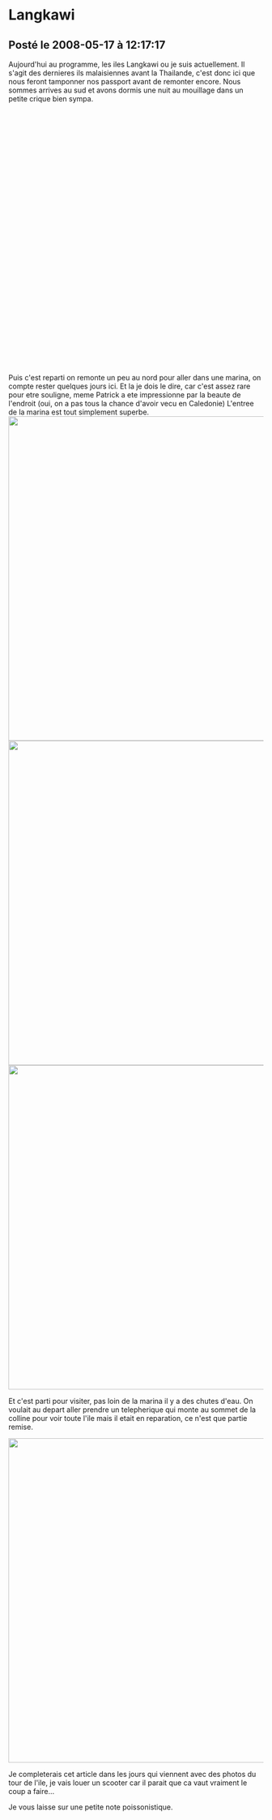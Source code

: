 # Langkawi
## Posté le 2008-05-17 à 12:17:17

<p>Aujourd'hui au programme, les iles Langkawi ou je suis actuellement. Il s'agit des dernieres ils malaisiennes avant la Thailande, c'est donc ici que nous feront tamponner nos passport avant de remonter encore. Nous sommes arrives au sud et avons dormis une nuit au mouillage dans un petite crique bien sympa.</p>

<div><object width="640" height="505"><param name="movie" value="http://www.dailymotion.com/swf/x5lrr0&related=1"></param><param name="allowFullScreen" value="true"></param><param name="allowScriptAccess" value="always"></param><embed src="http://www.dailymotion.com/swf/x5lrr0&related=1" type="application/x-shockwave-flash" width="640" height="505" allowFullScreen="true" allowScriptAccess="always"></embed></object></div>


<p>Puis c'est reparti on remonte un peu au nord pour aller dans une marina, on compte rester quelques jours ici. Et la je dois le dire, car c'est assez rare pour etre souligne, meme Patrick a ete impressionne par la beaute de l'endroit (oui, on a pas tous la chance d'avoir vecu en Caledonie) L'entree de la marina est tout simplement superbe.

<img src="http://dud.didoum.free.fr/picsengine/pictures/large/1211018197eneE.jpg" alt="" width="640" />

<img src="http://dud.didoum.free.fr/picsengine/pictures/large/1211018204F7Ee.jpg" alt="" width="640" />

<img src="http://dud.didoum.free.fr/picsengine/pictures/large/1211018457DniB.jpg" alt="" width="640" />

Et c'est parti pour visiter, pas loin de la marina il y a des chutes d'eau. On voulait au depart aller prendre un telepherique qui monte au sommet de la colline pour voir toute l'ile mais il etait en reparation, ce n'est que partie remise.&nbsp;

<img src="http://dud.didoum.free.fr/picsengine/pictures/large/1211018190Pmip.jpg" alt="" width="640" />

Je completerais cet article dans les jours qui viennent avec des photos du tour de l'ile, je vais louer un scooter car il parait que ca vaut vraiment le coup a faire...&nbsp;

Je vous laisse sur une petite note poissonistique.</p>
<div><object width="640" height="505"><param name="movie" value="http://www.dailymotion.com/swf/x5gab6&v3=1&related=1"></param><param name="allowFullScreen" value="true"></param><param name="allowScriptAccess" value="always"></param><embed src="http://www.dailymotion.com/swf/x5gab6&v3=1&related=1" type="application/x-shockwave-flash" width="640" height="505" allowFullScreen="true" allowScriptAccess="always"></embed></object></div>

<p>Voici comme promis quelques photos en plus

<img src="http://dud.didoum.free.fr/picsengine/pictures/large/1212397933wQ6v.jpg" width="640" /></p>

<p><img src="http://dud.didoum.free.fr/picsengine/pictures/large/1212398042f2k1.jpg" width="640" /></p>

<p><img src="http://dud.didoum.free.fr/picsengine/pictures/large/1212397931akoQ.jpg" width="640" /></p>

<p>PS : N'oubliez pas d'aller voir l'article sur Kuala Lumpur que je viens d'ecrire juste avant

PS2 : Vous remarquerez la presence maintenant d'un controle anti spam qu'il est obligatoire de remplire si vous voulez laisser un commentaire, c'est triste de devoir mettre ca en place mais vu les #!$%&!! de messages qui arrivaient en masse ces derniers temps je n'ai pas le choix, en esperant que ca resolve le probleme.</p>
